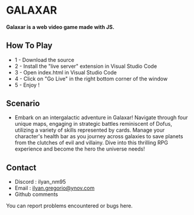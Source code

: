 # GALAXAR
#### Galaxar is a web video game made with JS.

## How To Play

* 1 - Download the source
* 2 - Install the "live server" extension in Visual Studio Code
* 3 - Open index.html in Visual Studio Code 
* 4 - Click on "Go Live" in the right bottom corner of the window
* 5 - Enjoy !

## Scenario

* Embark on an intergalactic adventure in Galaxar! Navigate through four unique maps, engaging in strategic battles reminiscent of Dofus, utilizing a variety of skills represented by cards. Manage your character's health bar as you journey across galaxies to save planets from the clutches of evil and villainy. Dive into this thrilling RPG experience and become the hero the universe needs!

## Contact

* Discord : ilyan_nm95
* Email : ilyan.gregorio@ynov.com
* Github comments 

You can report problems encountered or bugs here.